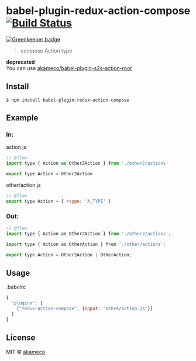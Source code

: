 # babel-plugin-redux-action-compose [![Build Status](https://travis-ci.org/akameco/babel-plugin-redux-action-compose.svg?branch=master)](https://travis-ci.org/akameco/babel-plugin-redux-action-compose)

[![Greenkeeper badge](https://badges.greenkeeper.io/akameco/babel-plugin-redux-action-compose.svg)](https://greenkeeper.io/)

> compose Action type

**deprecated**  
You can use [akameco/babel-plugin-s2s-action-root](https://github.com/akameco/babel-plugin-s2s-action-root)

## Install

```
$ npm install babel-plugin-redux-action-compose
```

## Example

### In:

action.js

```js
// @flow
import type { Action as Other2Action } from './other2/actions'

export type Action = Other2Action
```

other/action.js

```js
// @flow
export type Action = { +type: 'A_TYPE' }
```

### Out:

```js
// @flow
import type { Action as Other2Action } from './other2/actions';

import type { Action as OtherAction } from './other/actions';

export type Action = Other2Action | OtherAction;
```

## Usage

.babelrc

```js
{
  "plugins": [
    ["redux-action-compose", {input: 'othre/action.js'}]
  ]
}
```

## License

MIT © [akameco](https://akameco.github.io)
